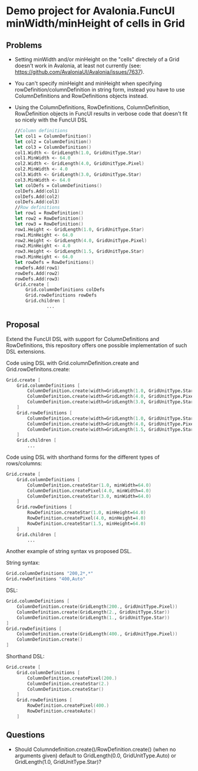 # Demo project for Avalonia.FuncUI minWidth/minHeight of cells in Grid

## Problems
- Setting minWidth and/or minHeight on the "cells" directely of a Grid doesn't work in Avalonia, at least not currently (see: https://github.com/AvaloniaUI/Avalonia/issues/7637).
- You can't specify minHeight and minHeight when specifying rowDefinition/columnDefinition in string form, instead you have to use ColumnDefinitions and RowDefinitions objects instead.
- Using the ColumnDefinitions, RowDefinitions, ColumnDefinition, RowDefinition objects in FuncUI results in verbose code that doesn't fit so nicely with the FuncUI DSL


    ```fsharp
    //Column definitions
    let col1 = ColumnDefinition()
    let col2 = ColumnDefinition()
    let col3 = ColumnDefinition()
    col1.Width <- GridLength(1.0, GridUnitType.Star)
    col1.MinWidth <- 64.0
    col2.Width <- GridLength(4.0, GridUnitType.Pixel)
    col2.MinWidth <- 4.0
    col3.Width <- GridLength(3.0, GridUnitType.Star)
    col3.MinWidth <- 64.0
    let colDefs = ColumnDefinitions()
    colDefs.Add(col1)
    colDefs.Add(col2)
    colDefs.Add(col3)
    //Row definitions
    let row1 = RowDefinition()
    let row2 = RowDefinition()
    let row3 = RowDefinition()
    row1.Height <- GridLength(1.0, GridUnitType.Star)
    row1.MinHeight <- 64.0
    row2.Height <- GridLength(4.0, GridUnitType.Pixel)
    row2.MinHeight <- 4.0
    row3.Height <- GridLength(1.5, GridUnitType.Star)
    row3.MinHeight <- 64.0
    let rowDefs = RowDefinitions()
    rowDefs.Add(row1)
    rowDefs.Add(row2)
    rowDefs.Add(row3)
    Grid.create [
        Grid.columnDefinitions colDefs
        Grid.rowDefinitions rowDefs
        Grid.children [
                ...
    ```
## Proposal
Extend the FuncUI DSL with support for ColumnDefinitions and RowDefinitions, this repository offers one possible implementation of such DSL extensions.

Code using DSL with Grid.columnDefinition.create and Grid.rowDefinitons.create:
```fsharp
Grid.create [
    Grid.columnDefinitions [
        ColumnDefinition.create(width=GridLength(1.0, GridUnitType.Star), minWidth = 64.)
        ColumnDefinition.create(width=GridLength(4.0, GridUnitType.Pixel), minWidth = 4.)
        ColumnDefinition.create(width=GridLength(3.0, GridUnitType.Star), minWidth = 64.)
    ]
    Grid.rowDefinitions [
        ColumnDefinition.create(width=GridLength(1.0, GridUnitType.Star), minHeight = 64.)
        ColumnDefinition.create(width=GridLength(4.0, GridUnitType.Pixel), minHeight = 4.)
        ColumnDefinition.create(width=GridLength(1.5, GridUnitType.Star), minHeight = 64.)
    ]
    Grid.children [
        ...

```

Code using DSL with shorthand forms for the different types of rows/columns:
```fsharp
Grid.create [
    Grid.columnDefinitions [
        ColumnDefinition.createStar(1.0, minWidth=64.0)
        ColumnDefinition.createPixel(4.0, minWidth=4.0)
        ColumnDefinition.createStar(3.0, minWidth=64.0)
    ]
    Grid.rowDefinitions [
        RowDefinition.createStar(1.0, minHeight=64.0)
        RowDefinition.createPixel(4.0, minHeight=4.0)
        RowDefinition.createStar(1.5, minHeight=64.0)
    ]
    Grid.children [
        ...

```

Another example of string syntax vs proposed DSL.

String syntax:
```fsharp
Grid.columnDefinitions "200,2*,*"
Grid.rowDefinitions "400,Auto"
```

DSL:
```fsharp
Grid.columnDefinitions [
    ColumnDefinition.create(GridLength(200., GridUnitType.Pixel))
    ColumnDefinition.create(GridLength(2., GridUnitType.Star))
    ColumnDefinition.create(GridLength(1., GridUnitType.Star))
]
Grid.rowDefinitions [
    ColumnDefinition.create(GridLength(400., GridUnitType.Pixel))
    ColumnDefinition.create()
]
```
Shorthand DSL:
```fsharp
Grid.create [
    Grid.columnDefinitions [
        ColumnDefinition.createPixel(200.)
        ColumnDefinition.createStar(2.)
        ColumnDefinition.createStar()
    ]
    Grid.rowDefinitions [
        RowDefinition.createPixel(400.)
        RowDefinition.createAuto()
    ]
```

## Questions
- Should Columndefinition.create()/RowDefinition.create() (when no arguments given) default to GridLength(0.0, GridUnitType.Auto) or GridLength(1.0, GridUnitType.Star)?

